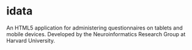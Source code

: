 idata
=====

An HTML5 application for administering questionnaires on tablets and mobile devices. Developed by the Neuroinformatics Research Group at Harvard University.